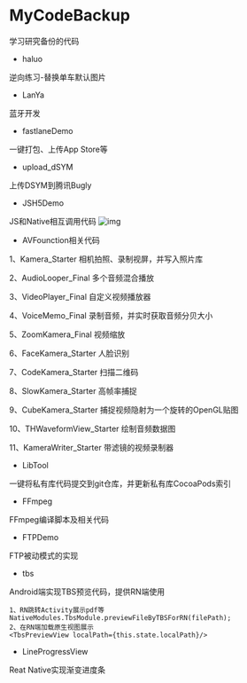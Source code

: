 # MyCodeBackup

学习研究备份的代码

* haluo

逆向练习-替换单车默认图片

* LanYa

蓝牙开发

* fastlaneDemo

一键打包、上传App Store等

* upload_dSYM

上传DSYM到腾讯Bugly

* JSH5Demo

JS和Native相互调用代码
![img](https://github.com/wj610671226/MyCodeBackup/blob/master/JSH5Demo/jsCallNative.gif)<br>

* AVFounction相关代码

1、Kamera_Starter 相机拍照、录制视屏，并写入照片库

2、AudioLooper_Final 多个音频混合播放

3、VideoPlayer_Final 自定义视频播放器

4、VoiceMemo_Final 录制音频，并实时获取音频分贝大小

5、ZoomKamera_Final  视频缩放

6、FaceKamera_Starter 人脸识别

7、CodeKamera_Starter 扫描二维码

8、SlowKamera_Starter 高帧率捕捉

9、CubeKamera_Starter 捕捉视频隐射为一个旋转的OpenGL贴图

10、THWaveformView_Starter 绘制音频数据图

11、KameraWriter_Starter 带滤镜的视频录制器

* LibTool

一键将私有库代码提交到git仓库，并更新私有库CocoaPods索引

* FFmpeg

FFmpeg编译脚本及相关代码

* FTPDemo

FTP被动模式的实现

* tbs

Android端实现TBS预览代码，提供RN端使用

```
1、RN跳转Activity展示pdf等
NativeModules.TbsModule.previewFileByTBSForRN(filePath);
2、在RN端加载原生视图展示
<TbsPreviewView localPath={this.state.localPath}/>
```

* LineProgressView

Reat Native实现渐变进度条



